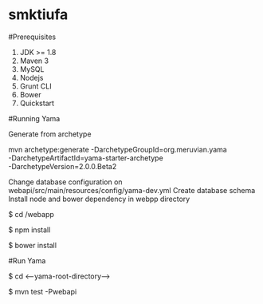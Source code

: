 # smktiufa
#Prerequisites

1. JDK >= 1.8
2. Maven 3
3. MySQL
4. Nodejs
5. Grunt CLI
6. Bower
7. Quickstart

#Running Yama

Generate from archetype

mvn archetype:generate 
-DarchetypeGroupId=org.meruvian.yama \
-DarchetypeArtifactId=yama-starter-archetype \
-DarchetypeVersion=2.0.0.Beta2

Change database configuration on webapi/src/main/resources/config/yama-dev.yml Create database schema
Install node and bower dependency in webpp directory

$ cd <yama-root-directory>/webapp

$ npm install

$ bower install

#Run Yama

$ cd <--yama-root-directory-->

$ mvn test -Pwebapi
